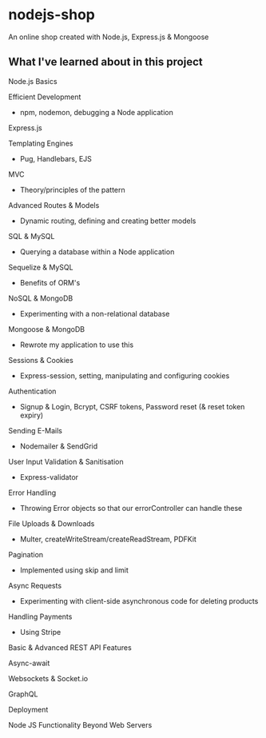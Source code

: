 # nodejs-shop

An online shop created with Node.js, Express.js & Mongoose


## What I've learned about in this project

Node.js Basics

Efficient Development
- npm, nodemon, debugging a Node application

Express.js

Templating Engines
- Pug, Handlebars, EJS

MVC
- Theory/principles of the pattern

Advanced Routes & Models
- Dynamic routing, defining and creating better models

SQL & MySQL 
- Querying a database within a Node application

Sequelize & MySQL
- Benefits of ORM's

NoSQL & MongoDB 
- Experimenting with a non-relational database

Mongoose & MongoDB 
- Rewrote my application to use this

Sessions & Cookies 
- Express-session, setting, manipulating and configuring cookies

Authentication 
- Signup & Login, Bcrypt, CSRF tokens, Password reset (& reset token expiry)

Sending E-Mails 
- Nodemailer & SendGrid

User Input Validation & Sanitisation 
- Express-validator

Error Handling 
- Throwing Error objects so that our errorController can handle these

File Uploads & Downloads 
- Multer, createWriteStream/createReadStream, PDFKit

Pagination
- Implemented using skip and limit

Async Requests
- Experimenting with client-side asynchronous code for deleting products

Handling Payments
- Using Stripe

Basic & Advanced REST API Features

Async-await

Websockets & Socket.io

GraphQL

Deployment

Node JS Functionality Beyond Web Servers
